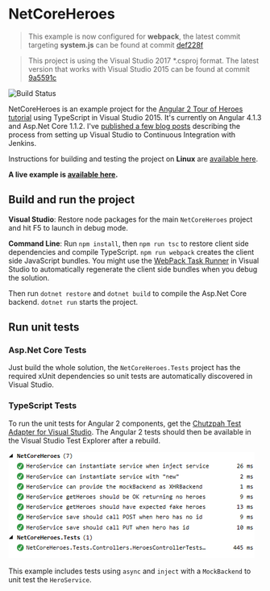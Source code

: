 # NetCoreHeroes

> This example is now configured for **webpack**, the latest commit targeting **system.js** can be found at commit [def228f](https://github.com/GeorgDangl/NetCoreHeroes/tree/cdb988aa40c7ce3dfd019cc8ada199bb7665852b)

> This project is using the Visual Studio 2017 *.csproj format. The latest version that works with Visual Studio 2015 can be found at commit [9a5591c](https://github.com/GeorgDangl/NetCoreHeroes/commit/9a5591c810a0cfe87bb79ddf09dca42b3e96803e)

![Build Status](https://jenkins.dangl.me/buildStatus/icon?job=NetCoreHeroes.Tests)

NetCoreHeroes is an example project for the [Angular 2 Tour of Heroes tutorial](https://angular.io/docs/ts/latest/quickstart.html) using
TypeScript in Visual Studio 2015. It's currently on Angular 4.1.3 and Asp.Net Core 1.1.2.
I've [published a few blog posts](https://blog.dangl.me/archive/netcoreheroes-angular2-with-net-core-in-visual-studio-2015-part-i/) describing the process from setting up Visual Studio to Continuous Integration with Jenkins.

Instructions for building and testing the project on **Linux** are [available here](https://blog.dangl.me/archive/net-core-and-typescript-continuous-integration-testing-with-jenkins-on-linux/).

**A live example is [available here](https://netcoreheroes.dangl.me).**

## Build and run the project

**Visual Studio**: Restore node packages for the main `NetCoreHeroes` project and hit F5 to launch in debug mode.

**Command Line**: Run `npm install`, then `npm run tsc` to restore client side dependencies and compile TypeScript.
`npm run webpack` creates the client side JavaScript bundles. You might use the [WebPack Task Runner](https://marketplace.visualstudio.com/items?itemName=MadsKristensen.WebPackTaskRunner)
in Visual Studio to automatically regenerate the client side bundles when you debug the solution.

Then run `dotnet restore` and `dotnet build` to compile the Asp.Net Core backend. `dotnet run` starts the project.

## Run unit tests

### Asp.Net Core Tests

Just build the whole solution, the `NetCoreHeroes.Tests` project has the required xUnit dependencies so unit tests are automatically
discovered in Visual Studio.

### TypeScript Tests

To run the unit tests for Angular 2 components, get the
[Chutzpah Test Adapter for Visual Studio](https://visualstudiogallery.msdn.microsoft.com/f8741f04-bae4-4900-81c7-7c9bfb9ed1fe).
The Angular 2 tests should then be available in the Visual Studio Test Explorer after a rebuild.

![Visual Studio Test Explorer with Anngular 2 Unit Tests](docs/VisualStudioTestExplorer.png)

This example includes tests using `async` and `inject` with a `MockBackend` to unit test the `HeroService`.
